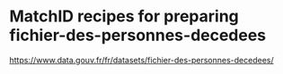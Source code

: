 # MatchID recipes for preparing fichier-des-personnes-decedees

https://www.data.gouv.fr/fr/datasets/fichier-des-personnes-decedees/




